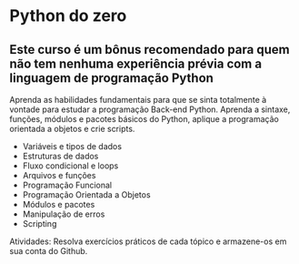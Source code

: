 # Python do zero

## Este curso é um bônus recomendado para quem não tem nenhuma experiência prévia com a linguagem de programação Python

Aprenda as habilidades fundamentais para que se sinta totalmente à vontade para estudar a programação Back-end Python. Aprenda a sintaxe, funções, módulos e pacotes básicos do Python, aplique a programação orientada a objetos e crie scripts.

- Variáveis e tipos de dados
- Estruturas de dados
- Fluxo condicional e loops
- Arquivos e funções
- Programação Funcional
- Programação Orientada a Objetos
- Módulos e pacotes
- Manipulação de erros
- Scripting

Atividades: Resolva exercícios práticos de cada tópico e armazene-os em sua conta do Github.
